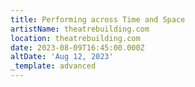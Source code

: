 ```yaml
---
title: Performing across Time and Space
artistName: theatrebuilding.com
location: theatrebuilding.com
date: 2023-08-09T16:45:00.000Z
altDate: 'Aug 12, 2023'
_template: advanced
---
```


